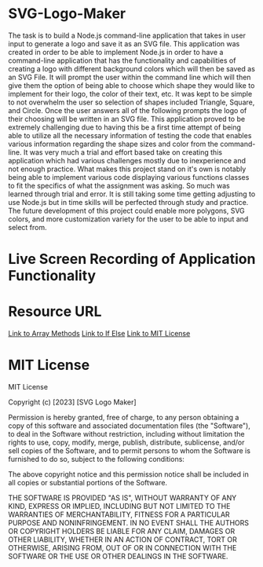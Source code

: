 # SVG-Logo-Maker

The task is to build a Node.js command-line application that takes in user input to generate a logo and save it as an SVG file. This application was created in order to be able to implement Node.js in order to have a command-line application that has the functionality and capabilities of creating a logo with different background colors which will then be saved as an SVG File. It will prompt the user within the command line which will then give them the option of being able to choose which shape they would like to implement for their logo, the color of their text, etc. It was kept to be simple to not overwhelm the user so selection of shapes included Triangle, Square, and Circle. Once the user answers all of the following prompts the logo of their choosing will be written in an SVG file. This application proved to be extremely challenging due to having this be a first time attempt of being able to utilize all the necessary information of testing the code that enables various information regarding the shape sizes and color from the command-line. It was very much a trial and effort based take on creating this application which had various challenges mostly due to inexperience and not enough practice. What makes this project stand on it's own is notably being able to implement various code displaying various functions classes to fit the specifics of what the assignment was asking. So much was learned through trial and error. It is still taking some time getting adjusting to use Node.js but in time skills will be perfected through study and practice. The future development of this project could enable more polygons, SVG colors, and more customization variety for the user to be able to input and select from.

# Live Screen Recording of Application Functionality 



# Resource URL
[Link to Array Methods](https://www.w3schools.com/js/js_array_methods.asp)
[Link to If Else](https://www.w3schools.com/js/js_if_else.asp)
[Link to MIT License](https://choosealicense.com/licenses/mit/)

# MIT License
MIT License

Copyright (c) [2023] [SVG Logo Maker]

Permission is hereby granted, free of charge, to any person obtaining a copy
of this software and associated documentation files (the "Software"), to deal
in the Software without restriction, including without limitation the rights
to use, copy, modify, merge, publish, distribute, sublicense, and/or sell
copies of the Software, and to permit persons to whom the Software is
furnished to do so, subject to the following conditions:

The above copyright notice and this permission notice shall be included in all
copies or substantial portions of the Software.

THE SOFTWARE IS PROVIDED "AS IS", WITHOUT WARRANTY OF ANY KIND, EXPRESS OR
IMPLIED, INCLUDING BUT NOT LIMITED TO THE WARRANTIES OF MERCHANTABILITY,
FITNESS FOR A PARTICULAR PURPOSE AND NONINFRINGEMENT. IN NO EVENT SHALL THE
AUTHORS OR COPYRIGHT HOLDERS BE LIABLE FOR ANY CLAIM, DAMAGES OR OTHER
LIABILITY, WHETHER IN AN ACTION OF CONTRACT, TORT OR OTHERWISE, ARISING FROM,
OUT OF OR IN CONNECTION WITH THE SOFTWARE OR THE USE OR OTHER DEALINGS IN THE
SOFTWARE.